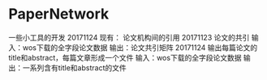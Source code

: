 # PaperNetwork
一些小工具的开发
20171124
现有：
论文机构间的引用
20171123
论文的共引
输入：wos下载的全字段论文数据
输出：论文共引矩阵
20171124
输出每篇论文的title和abstract，每篇文章形成一个文件
输入：wos下载的全字段论文数据
输出：一系列含有title和abstract的文件

